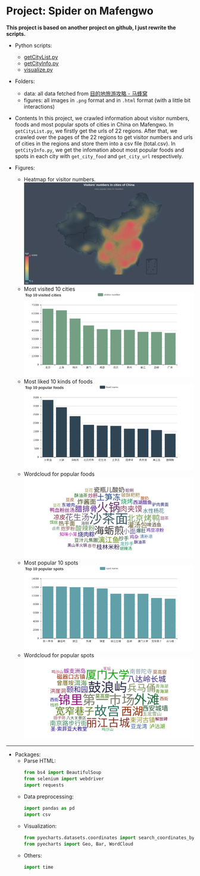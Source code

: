 # Project: Spider on Mafengwo
**This project is based on another project on github, I just rewrite the scripts.**
* Python scripts:
  * [getCityList.py](https://raw.githubusercontent.com/YijieJIN/mafengwo_crawler/master/getCityList.py)
  * [getCityInfo.py](https://raw.githubusercontent.com/YijieJIN/mafengwo_crawler/master/getCityInfo.py)
  * [visualize.py](https://raw.githubusercontent.com/YijieJIN/mafengwo_crawler/master/visualize.py)
 
* Folders:
  * data: all data fetched from [目的地旅游攻略 - 马蜂窝](http://www.mafengwo.cn/mdd/)
  * figures: all images in `.png` format and in `.html` format (with a little bit interactions)
  
* Contents
  In this project, we crawled information about visitor numbers, foods and most popular spots of cities in China on Mafengwo. 
  In `getCityList.py`, we firstly get the urls of 22 regions. After that, we crawled over the pages of the 22 regions to get visitor numbers and urls of cities in the regions and store them into a csv file (total.csv). 
  In `getCityInfo.py`, we get the infomation about most popular foods and spots in each city with `get_city_food` and `get_city_url` respectively.
  
  
* Figures:
  * Heatmap for visitor numbers.
    ![Heatmap](https://github.com/YijieJIN/mafengwo_crawler/blob/master/figures/Visitors'_numbers_in_cities_of_China.png?raw=true) 
	</br>
  * Most visited 10 cities
    ![Top_10_visited_cities.png](https://github.com/YijieJIN/mafengwo_crawler/blob/master/figures/Top_10_visited_cities.png?raw=true)
	</br>
  * Most liked 10 kinds of foods
    ![Top_10_popular_foods.png](https://raw.githubusercontent.com/YijieJIN/mafengwo_crawler/master/figures/Top_10_popular_foods.png)
	</br>
  * Wordcloud for popular foods
    ![city_food_wordcloud.png](https://github.com/YijieJIN/mafengwo_crawler/blob/master/figures/city_food_wordcloud.png?raw=true)
  * Most popular 10 spots
    ![Top_10_popular_spots.png](<https://github.com/YijieJIN/mafengwo_crawler/blob/master/figures/Top_10_popular_spots.png?raw=true>)
	</br>
  * Wordcloud for popular spots
    ![city_spot_wordcloud.png](https://github.com/YijieJIN/mafengwo_crawler/blob/master/figures/city_spot_wordcloud.png?raw=true)
----------------------------------------------
* Packages:
  * Parse HTML:
    ```python
	from bs4 import BeautifulSoup
	from selenium import webdriver
	import requests
	```
  * Data preprocessing:
    ```python
	import pandas as pd 
	import csv
	```
  * Visualization:
    ```python
	from pyecharts.datasets.coordinates import search_coordinates_by_keyword
	from pyecharts import Geo, Bar, WordCloud
	```
  * Others:
    ```python
	import time
	```
